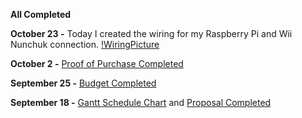 **All Completed**

**October 23 -**
Today I created the wiring for my Raspberry Pi and Wii Nunchuk connection.
[!WiringPicture](https://github.com/LeAndrew98/Wii-Nunchuk/blob/master/Documentation/Wiring.jpg)


**October 2 -**
[Proof of Purchase Completed](https://github.com/LeAndrew98/Wii-Nunchuk/blob/master/Documentation/Proof%20of%20Payment.pdf)

**September 25 -** 
[Budget Completed](https://github.com/LeAndrew98/Wii-Nunchuk/blob/master/Documentation/CENG317%20Budget.pdf)

**September 18 -**
[Gantt Schedule Chart](https://github.com/LeAndrew98/Wii-Nunchuk/blob/master/Documentation/CENG317%20Schedule.pdf) and [Proposal Completed](https://github.com/LeAndrew98/Wii-Nunchuk/blob/master/Documentation/CENG317%20Proposal.pdf)
